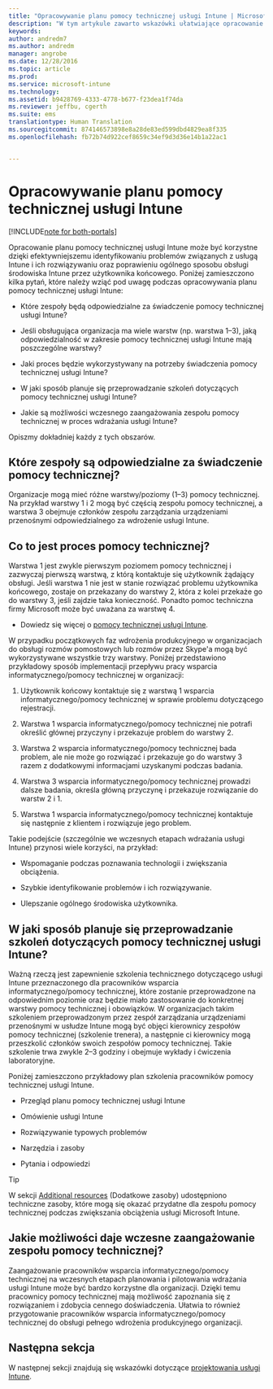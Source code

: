 ```yaml
---
title: "Opracowywanie planu pomocy technicznej usługi Intune | Microsoft Docs"
description: "W tym artykule zawarto wskazówki ułatwiające opracowanie planu pomocy technicznej usługi Intune dotyczącego projektowania i wdrażania usługi Microsoft Intune opartego tylko na chmurze."
keywords: 
author: andredm7
ms.author: andredm
manager: angrobe
ms.date: 12/28/2016
ms.topic: article
ms.prod: 
ms.service: microsoft-intune
ms.technology: 
ms.assetid: b9428769-4333-4778-b677-f23dea1f74da
ms.reviewer: jeffbu, cgerth
ms.suite: ems
translationtype: Human Translation
ms.sourcegitcommit: 874146573898e8a28de83ed599dbd4829ea8f335
ms.openlocfilehash: fb72b74d922cef8659c34ef9d3d36e14b1a22ac1


---
```


# <a name="develop-an-intune-support-plan"></a>Opracowywanie planu pomocy technicznej usługi Intune

[!INCLUDE[note for both-portals](../includes/note-for-both-portals.md)]

Opracowanie planu pomocy technicznej usługi Intune może być korzystne dzięki efektywniejszemu identyfikowaniu problemów związanych z usługą Intune i ich rozwiązywaniu oraz poprawieniu ogólnego sposobu obsługi środowiska Intune przez użytkownika końcowego. Poniżej zamieszczono kilka pytań, które należy wziąć pod uwagę podczas opracowywania planu pomocy technicznej usługi Intune:

-   Które zespoły będą odpowiedzialne za świadczenie pomocy technicznej usługi Intune?

-   Jeśli obsługująca organizacja ma wiele warstw (np. warstwa 1–3), jaką odpowiedzialność w zakresie pomocy technicznej usługi Intune mają poszczególne warstwy?

-   Jaki proces będzie wykorzystywany na potrzeby świadczenia pomocy technicznej usługi Intune?

-   W jaki sposób planuje się przeprowadzanie szkoleń dotyczących pomocy technicznej usługi Intune?

-   Jakie są możliwości wczesnego zaangażowania zespołu pomocy technicznej w proces wdrażania usługi Intune?

Opiszmy dokładniej każdy z tych obszarów.

## <a name="which-teams-are-responsible-for-providing-support"></a>Które zespoły są odpowiedzialne za świadczenie pomocy technicznej?

Organizacje mogą mieć różne warstwy/poziomy (1–3) pomocy technicznej. Na przykład warstwy 1 i 2 mogą być częścią zespołu pomocy technicznej, a warstwa 3 obejmuje członków zespołu zarządzania urządzeniami przenośnymi odpowiedzialnego za wdrożenie usługi Intune.

## <a name="what-is-the-support-process"></a>Co to jest proces pomocy technicznej?

Warstwa 1 jest zwykle pierwszym poziomem pomocy technicznej i zazwyczaj pierwszą warstwą, z którą kontaktuje się użytkownik żądający obsługi. Jeśli warstwa 1 nie jest w stanie rozwiązać problemu użytkownika końcowego, zostaje on przekazany do warstwy 2, która z kolei przekaże go do warstwy 3, jeśli zajdzie taka konieczność. Ponadto pomoc techniczna firmy Microsoft może być uważana za warstwę 4.

-   Dowiedz się więcej o [pomocy technicznej usługi Intune](https://docs.microsoft.com/intune/troubleshoot/how-to-get-support-for-microsoft-intune).

W przypadku początkowych faz wdrożenia produkcyjnego w organizacjach do obsługi rozmów pomostowych lub rozmów przez Skype'a mogą być wykorzystywane wszystkie trzy warstwy. Poniżej przedstawiono przykładowy sposób implementacji przepływu pracy wsparcia informatycznego/pomocy technicznej w organizacji:

1.  Użytkownik końcowy kontaktuje się z warstwą 1 wsparcia informatycznego/pomocy technicznej w sprawie problemu dotyczącego rejestracji.

2.  Warstwa 1 wsparcia informatycznego/pomocy technicznej nie potrafi określić głównej przyczyny i przekazuje problem do warstwy 2.

3.  Warstwa 2 wsparcia informatycznego/pomocy technicznej bada problem, ale nie może go rozwiązać i przekazuje go do warstwy 3 razem z dodatkowymi informacjami uzyskanymi podczas badania.

4.  Warstwa 3 wsparcia informatycznego/pomocy technicznej prowadzi dalsze badania, określa główną przyczynę i przekazuje rozwiązanie do warstw 2 i 1.

5.  Warstwa 1 wsparcia informatycznego/pomocy technicznej kontaktuje się następnie z klientem i rozwiązuje jego problem.

Takie podejście (szczególnie we wczesnych etapach wdrażania usługi Intune) przynosi wiele korzyści, na przykład:

-   Wspomaganie podczas poznawania technologii i zwiększania obciążenia.

-   Szybkie identyfikowanie problemów i ich rozwiązywanie.

-   Ulepszanie ogólnego środowiska użytkownika.

## <a name="how-you-plan-to-provide-intune-support-training"></a>W jaki sposób planuje się przeprowadzanie szkoleń dotyczących pomocy technicznej usługi Intune?

Ważną rzeczą jest zapewnienie szkolenia technicznego dotyczącego usługi Intune przeznaczonego dla pracowników wsparcia informatycznego/pomocy technicznej, które zostanie przeprowadzone na odpowiednim poziomie oraz będzie miało zastosowanie do konkretnej warstwy pomocy technicznej i obowiązków. W organizacjach takim szkoleniem przeprowadzonym przez zespół zarządzania urządzeniami przenośnymi w usłudze Intune mogą być objęci kierownicy zespołów pomocy technicznej (szkolenie trenera), a następnie ci kierownicy mogą przeszkolić członków swoich zespołów pomocy technicznej. Takie szkolenie trwa zwykle 2–3 godziny i obejmuje wykłady i ćwiczenia laboratoryjne.

Poniżej zamieszczono przykładowy plan szkolenia pracowników pomocy technicznej usługi Intune.

-   Przegląd planu pomocy technicznej usługi Intune

-   Omówienie usługi Intune

-   Rozwiązywanie typowych problemów

-   Narzędzia i zasoby

-   Pytania i odpowiedzi

>[!TIP]
> W sekcji [Additional resources](additional-resources.md) (Dodatkowe zasoby) udostępniono techniczne zasoby, które mogą się okazać przydatne dla zespołu pomocy technicznej podczas zwiększania obciążenia usługi Microsoft Intune.

## <a name="what-opportunities-are-there-to-involve-the-support-team-earlier"></a>Jakie możliwości daje wczesne zaangażowanie zespołu pomocy technicznej?

Zaangażowanie pracowników wsparcia informatycznego/pomocy technicznej na wczesnych etapach planowania i pilotowania wdrażania usługi Intune może być bardzo korzystne dla organizacji. Dzięki temu pracownicy pomocy technicznej mają możliwość zapoznania się z rozwiązaniem i zdobycia cennego doświadczenia. Ułatwia to również przygotowanie pracowników wsparcia informatycznego/pomocy technicznej do obsługi pełnego wdrożenia produkcyjnego organizacji.

## <a name="next-section"></a>Następna sekcja

W następnej sekcji znajdują się wskazówki dotyczące [projektowania usługi Intune](section-7-create-an-intune-design.md).



<!--HONumber=Jan17_HO2-->


